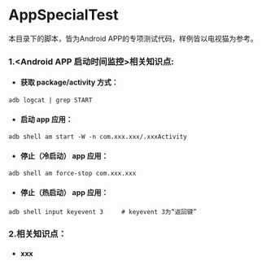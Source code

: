 # AppSpecialTest  
本目录下的脚本，皆为Android APP的专项测试代码，样例皆以电视猫为参考。

### 1.<Android APP 启动时间监控>相关知识点:  
* #### 获取 package/activity 方式：
```adb logcat | grep START```  
* #### 启动 app 应用：
```adb shell am start -W -n com.xxx.xxx/.xxxActivity```  
* #### 停止（冷启动） app 应用：
```adb shell am force-stop com.xxx.xxx```  
* #### 停止（热启动） app 应用：
```adb shell input keyevent 3     # keyevent 3为“返回键”```  
  
### 2.<Android APP >相关知识点：  
* #### xxx
